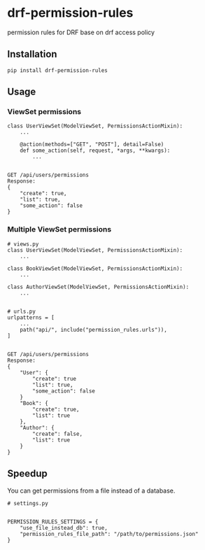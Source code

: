 # drf-permission-rules
permission rules for DRF base on drf access policy

## Installation

```
pip install drf-permission-rules
```

## Usage

### ViewSet permissions
```
class UserViewSet(ModelViewSet, PermissionsActionMixin):
    ...

    @action(methods=["GET", "POST"], detail=False)
    def some_action(self, request, *args, **kwargs):
        ...


GET /api/users/permissions
Response:
{
    "create": true,
    "list": true,
    "some_action": false
}
```

### Multiple ViewSet permissions

```
# views.py
class UserViewSet(ModelViewSet, PermissionsActionMixin):
    ...

class BookViewSet(ModelViewSet, PermissionsActionMixin):
    ...

class AuthorViewSet(ModelViewSet, PermissionsActionMixin):
    ...


# urls.py
urlpatterns = [
    ...
    path("api/", include("permission_rules.urls")),
]


GET /api/users/permissions
Response:
{
    "User": {
        "create": true
        "list": true,
        "some_action": false
    }
    "Book": {
        "create": true,
        "list": true
    },
    "Author": {
        "create": false,
        "list": true
    }
}
```


## Speedup

You can get permissions from a file instead of a database.

```
# settings.py


PERMISSION_RULES_SETTINGS = {
    "use_file_instead_db": true,
    "permission_rules_file_path": "/path/to/permissions.json"
}
```
